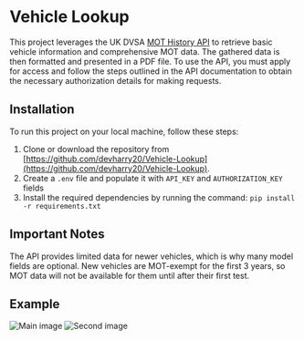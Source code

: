 # Vehicle Lookup

This project leverages the UK DVSA [MOT History API](https://documentation.history.mot.api.gov.uk/) to retrieve basic vehicle information and comprehensive MOT data. The gathered data is then formatted and presented in a PDF file. To use the API, you must apply for access and follow the steps outlined in the API documentation to obtain the necessary authorization details for making requests.

## Installation

To run this project on your local machine, follow these steps:

1. Clone or download the repository from [https://github.com/devharry20/Vehicle-Lookup](https://github.com/devharry20/Vehicle-Lookup).
2. Create a `.env` file and populate it with `API_KEY` and `AUTHORIZATION_KEY` fields
3. Install the required dependencies by running the command: `pip install -r requirements.txt`

## Important Notes
The API provides limited data for newer vehicles, which is why many model fields are optional. New vehicles are MOT-exempt for the first 3 years, so MOT data will not be available for them until after their first test.

## Example 
![Main image](https://i.gyazo.com/bc9ba05f132d99384cc61e3769194706.png)
![Second image](https://i.gyazo.com/c87b788b899264c4a6edca0983c45a4b.png)
